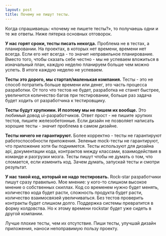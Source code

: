 ```yaml
---
layout: post
title: Почему не пишут тесты.
---
```


Когда спрашиваешь: &laquo;почему не пишете тесты?&raquo;, то получаешь одни и те же ответы. Ниже пятерка основных отговорок.

**У нас горят сроки, тесты писать некогда.** Проблема не в тестах, а планировании. На проектах, в которых нет времени, времени нет всегда. Если его нет всегда - то значит неправильное планирование. Вместо того, чтобы сказать себе честно - мы не успеваем вложиться в изначальный план, каждую неделю планируем больше чем можно успеть. В итоге каждую неделю не успеваем.

**Тесты это дорого, мы стартап/маленькая компания.** Тесты - это не способ потратить больше времени или денег, это часть процесса разработки. От того что тестов не будет, разработка не станет быстрее, увеличится количество багов при тестировании, больше раз задача будет ходить от разработчика к тестировщику.

**Тесты будут хрупкими. И поэтому мы не пишем их вообще.** Это любимый довод ui-разработчиков. Ответ прост - не пишите хрупких тестов, пишите железобетонные. Если дизайн не позволяет написать хорошие тесты - значит проблема в самом дизайне.

**Тесты ничего не гарантируют.** Более корректно - тесты не гарантируют работоспособности приложения. Зеленые mock-тесты не гарантируют, что приложение хотя бы поднимется. Тесты используют для дизайна api, документации кода, контрактов между классами, взаимодействия в команде и разгрузки мозга. Тесты пишут чтобы не думать о том, что сломается, если изменить код. Зачем думать, запускай тесты и смотри результат.

**У нас такой код, который не надо тестировать.** Rock-star разработчики пишут сразу правильно. Мое мнение: у кого-то слишком высокое мнение о собственных скиллах. Код со временем нужно будет менять, количество кода будет расти, сложность продукта будет расти, количество взаимосвязей увеличиваться. Без тестов проверить контракты будет слишком долго. Поддержка системы превратится в форму колдовства. Но к этому времени rockstar будет уже сидеть в другой компании.

Лучше плохие тесты, чем их отсутствие. Пиши тесты, улучшай дизайн приложения, наноси непоправимую пользу проекту.
